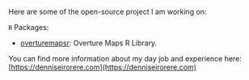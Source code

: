 Here are some of the open-source project I am working on:

`R` Packages:

* [overturemapsr](https://denironyx.github.io/overturemapsr): Overture Maps R Library. 

You can find more information about my day job and experience here: [https://denniseirorere.com](https://denniseirorere.com)